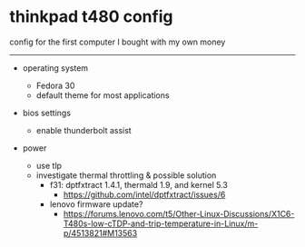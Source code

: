 # thinkpad t480 config
config for the first computer I bought with my own money

---
- operating system
    - Fedora 30
    - default theme for most applications

- bios settings
    - enable thunderbolt assist

- power
    - use tlp
    - investigate thermal throttling & possible solution
        - f31: dptfxtract 1.4.1, thermald 1.9, and kernel 5.3
            - https://github.com/intel/dptfxtract/issues/6
        - lenovo firmware update?
            - https://forums.lenovo.com/t5/Other-Linux-Discussions/X1C6-T480s-low-cTDP-and-trip-temperature-in-Linux/m-p/4513821#M13563
